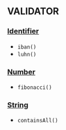 VALIDATOR
---

### [Identifier](/docs/ValidatorIdentifier.md)
- `iban()`
- `luhn()`

### [Number](/docs/ValidatorNumber.md)
- `fibonacci()`

### [String](/docs/ValidatorString.md)
- `containsAll()`
